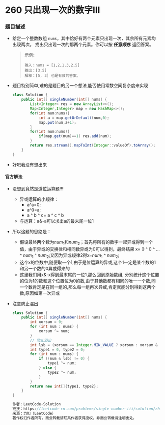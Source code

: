 # 260 只出现一次的数字III

### 题目描述

- 给定一个整数数组 `nums`，其中恰好有两个元素只出现一次，其余所有元素均出现两次。 找出只出现一次的那两个元素。你可以按 **任意顺序** 返回答案。

  > 示例:
  >
  > ```
  > 输入：nums = [1,2,1,3,2,5]
  > 输出：[3,5]
  > 解释：[5, 3] 也是有效的答案。
  > ```

- 题目特别简单,难的是题目的另一个想法,能否使用常数空间复杂度来实现

  ```java
  class Solution {
      public int[] singleNumber(int[] nums) {
          List<Integer> res = new ArrayList<>();
          Map<Integer,Integer> map = new HashMap<>();
          for(int num:nums){
              int a = map.getOrDefault(num,0);
              map.put(num,a+1);
          }
          for(int num:nums){
              if(map.get(num)==1) res.add(num);
          }
          return res.stream().mapToInt(Integer::valueOf).toArray();
      }
  }
  ```

- 好吧我没有想出来

#### 官方解法

- 没想到竟然是道位运算题!!!

  - 异或运算的小规律：
    - a^a=0;
    - a^0=a;
    - a ^ b ^ c= a ^ c ^ b
  - 与运算：a&-a可以求出a的最末尾一位1

- 所以这题的思路是：

  - 假设最终两个数为$num_1$和$num_2$；首先将所有的数字一起异或得到一个值，由于异或的交换律和相同数异或为0可以得到，最终结果 x= 0 ^ 0 ^ … ^ $num_1$ ^ $num_2$;又因为异或规律2得x=$num_1$ ^ $num_2$;
  -  这个x的位数中,随便取一个1,由于是位运算的异或,这个1一定是某个数的1和另一个数的0异或得来的
  - 这里我们用x&-x得到最末尾的一位1,那么回到原始数组, 分别统计这个位置的位为1的数和这个位置位为0的数,由于其他数都有相同的唯一一个数,同一个数肯定是在同一组的,那么每一组再次异或,肯定就能分别得到这两个数,原因如第一次异或

- 注意防止溢出

  ```java
  class Solution {
      public int[] singleNumber(int[] nums) {
          int xorsum = 0;
          for (int num : nums) {
              xorsum ^= num;
          }
          // 防止溢出
          int lsb = (xorsum == Integer.MIN_VALUE ? xorsum : xorsum & (-xorsum));
          int type1 = 0, type2 = 0;
          for (int num : nums) {
              if ((num & lsb) != 0) {
                  type1 ^= num;
              } else {
                  type2 ^= num;
              }
          }
          return new int[]{type1, type2};
      }
  }
  
  作者：LeetCode-Solution
  链接：https://leetcode-cn.com/problems/single-number-iii/solution/zhi-chu-xian-yi-ci-de-shu-zi-iii-by-leet-4i8e/
  来源：力扣（LeetCode）
  著作权归作者所有。商业转载请联系作者获得授权，非商业转载请注明出处。
  ```

  
